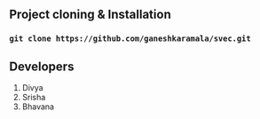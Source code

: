 ## Project cloning & Installation

### `git clone https://github.com/ganeshkaramala/svec.git`


## Developers 
1. Divya
2. Srisha
3. Bhavana
